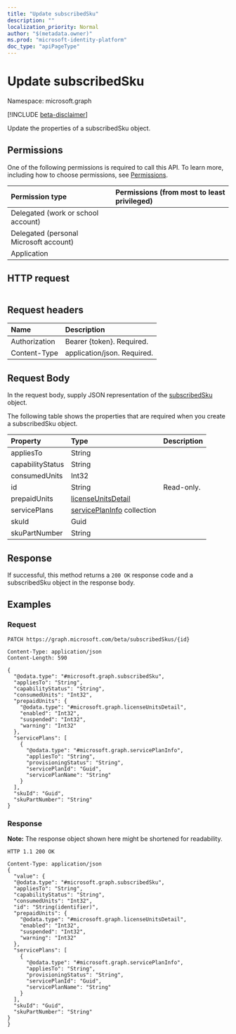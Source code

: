 ```yaml
---
title: "Update subscribedSku"
description: ""
localization_priority: Normal
author: "$(metadata.owner)"
ms.prod: "microsoft-identity-platform"
doc_type: "apiPageType"
---
```


# Update subscribedSku

Namespace: microsoft.graph

[!INCLUDE [beta-disclaimer](../../includes/beta-disclaimer.md)]

Update the properties of a subscribedSku object.

## Permissions

One of the following permissions is required to call this API. To learn more, including how to choose permissions, see [Permissions](/graph/permissions-reference).

| Permission type                        | Permissions (from most to least privileged) |
| :------------------------------------- | :------------------------------------------ |
| Delegated (work or school account)     |                                             |
| Delegated (personal Microsoft account) |                                             |
| Application                            |                                             |

## HTTP request

<!-- {
  "blockType": "ignored"
}
-->

```http

```

## Request headers

| Name          | Description                 |
| :------------ | :-------------------------- |
| Authorization | Bearer {token}. Required.   |
| Content-Type  | application/json. Required. |

## Request Body

In the request body, supply JSON representation of the [subscribedSku](../resources/-subscribedsku.md) object.

<!-- Actions and Functions -->

<!-- CRUD Methods -->

The following table shows the properties that are required when you create a subscribedSku object.

| Property         | Type                                                          | Description |
| :--------------- | :------------------------------------------------------------ | :---------- |
| appliesTo        | String                                                        |             |
| capabilityStatus | String                                                        |             |
| consumedUnits    | Int32                                                         |             |
| id               | String                                                        | Read-only.  |
| prepaidUnits     | [licenseUnitsDetail](../resources/licenseunitsdetail.md)      |             |
| servicePlans     | [servicePlanInfo](../resources/serviceplaninfo.md) collection |             |
| skuId            | Guid                                                          |             |
| skuPartNumber    | String                                                        |             |

## Response

If successful, this method returns a `200 OK` response code and a subscribedSku object in the response body.

## Examples

### Request

<!-- {
  "blockType": "request",
  "name": "update_subscribedsku"
}
-->

```http
PATCH https://graph.microsoft.com/beta/subscribedSkus/{id}

Content-Type: application/json
Content-Length: 590

{
  "@odata.type": "#microsoft.graph.subscribedSku",
  "appliesTo": "String",
  "capabilityStatus": "String",
  "consumedUnits": "Int32",
  "prepaidUnits": {
    "@odata.type": "#microsoft.graph.licenseUnitsDetail",
    "enabled": "Int32",
    "suspended": "Int32",
    "warning": "Int32"
  },
  "servicePlans": [
    {
      "@odata.type": "#microsoft.graph.servicePlanInfo",
      "appliesTo": "String",
      "provisioningStatus": "String",
      "servicePlanId": "Guid",
      "servicePlanName": "String"
    }
  ],
  "skuId": "Guid",
  "skuPartNumber": "String"
}

```

### Response

**Note:** The response object shown here might be shortened for readability.

<!-- {
  "blockType": "response",
  "truncated": true,
  "@odata.type": "Microsoft.DirectoryServices.subscribedSku"
}
-->

```http
HTTP 1.1 200 OK

Content-Type: application/json
{
  "value": {
  "@odata.type": "#microsoft.graph.subscribedSku",
  "appliesTo": "String",
  "capabilityStatus": "String",
  "consumedUnits": "Int32",
  "id": "String(identifier)",
  "prepaidUnits": {
    "@odata.type": "#microsoft.graph.licenseUnitsDetail",
    "enabled": "Int32",
    "suspended": "Int32",
    "warning": "Int32"
  },
  "servicePlans": [
    {
      "@odata.type": "#microsoft.graph.servicePlanInfo",
      "appliesTo": "String",
      "provisioningStatus": "String",
      "servicePlanId": "Guid",
      "servicePlanName": "String"
    }
  ],
  "skuId": "Guid",
  "skuPartNumber": "String"
}
}

```
